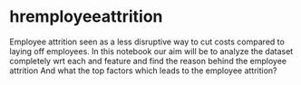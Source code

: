 # hremployeeattrition
Employee attrition seen as a less disruptive way to cut costs compared to laying off employees. In this notebook our aim will be to analyze the dataset completely wrt each and feature and find the reason behind the employee attrition And what the top factors which leads to the employee attrition?
